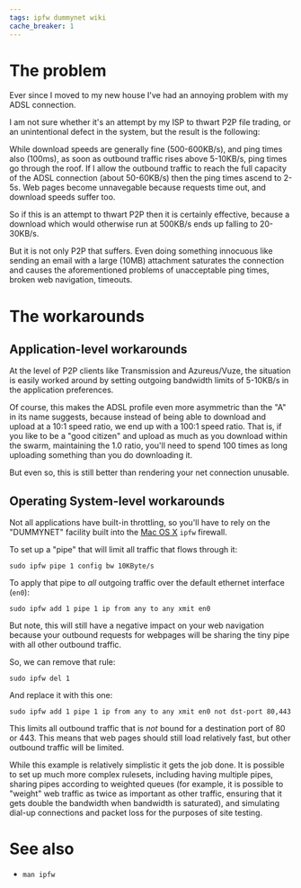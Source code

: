 ```yaml
---
tags: ipfw dummynet wiki
cache_breaker: 1
---
```


# The problem

Ever since I moved to my new house I've had an annoying problem with my ADSL connection.

I am not sure whether it's an attempt by my ISP to thwart P2P file trading, or an unintentional defect in the system, but the result is the following:

While download speeds are generally fine (500-600KB/s), and ping times also (100ms), as soon as outbound traffic rises above 5-10KB/s, ping times go through the roof. If I allow the outbound traffic to reach the full capacity of the ADSL connection (about 50-60KB/s) then the ping times ascend to 2-5s. Web pages become unnavegable because requests time out, and download speeds suffer too.

So if this is an attempt to thwart P2P then it is certainly effective, because a download which would otherwise run at 500KB/s ends up falling to 20-30KB/s.

But it is not only P2P that suffers. Even doing something innocuous like sending an email with a large (10MB) attachment saturates the connection and causes the aforementioned problems of unacceptable ping times, broken web navigation, timeouts.

# The workarounds

## Application-level workarounds

At the level of P2P clients like Transmission and Azureus/Vuze, the situation is easily worked around by setting outgoing bandwidth limits of 5-10KB/s in the application preferences.

Of course, this makes the ADSL profile even more asymmetric than the "A" in its name suggests, because instead of being able to download and upload at a 10:1 speed ratio, we end up with a 100:1 speed ratio. That is, if you like to be a "good citizen" and upload as much as you download within the swarm, maintaining the 1.0 ratio, you'll need to spend 100 times as long uploading something than you do downloading it.

But even so, this is still better than rendering your net connection unusable.

## Operating System-level workarounds

Not all applications have built-in throttling, so you'll have to rely on the "DUMMYNET" facility built into the [Mac OS X](/wiki/Mac_OS_X) `ipfw` firewall.

To set up a "pipe" that will limit all traffic that flows through it:

    sudo ipfw pipe 1 config bw 10KByte/s

To apply that pipe to _all_ outgoing traffic over the default ethernet interface (`en0`):

    sudo ipfw add 1 pipe 1 ip from any to any xmit en0

But note, this will still have a negative impact on your web navigation because your outbound requests for webpages will be sharing the tiny pipe with all other outbound traffic.

So, we can remove that rule:

    sudo ipfw del 1

And replace it with this one:

    sudo ipfw add 1 pipe 1 ip from any to any xmit en0 not dst-port 80,443

This limits all outbound traffic that is _not_ bound for a destination port of 80 or 443. This means that web pages should still load relatively fast, but other outbound traffic will be limited.

While this example is relatively simplistic it gets the job done. It is possible to set up much more complex rulesets, including having multiple pipes, sharing pipes according to weighted queues (for example, it is possible to "weight" web traffic as twice as important as other traffic, ensuring that it gets double the bandwidth when bandwidth is saturated), and simulating dial-up connections and packet loss for the purposes of site testing.

# See also

-   `man ipfw`
